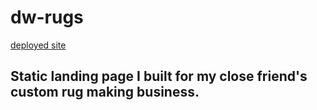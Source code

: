 # dw-rugs
[deployed site](nirav-v.github.io/dw-rugs/)
## Static landing page I built for my close friend's custom rug making business.

